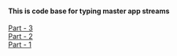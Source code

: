#### This is code base for typing master app streams

[Part - 3](https://youtube.com/live/4mdLqMzi8Yw?feature=share)
<br/>
[Part - 2](https://youtube.com/live/eTQLsfWtOvs?feature=share)
<br/>
[Part - 1](https://youtube.com/live/bswcmgEBg8s?feature=share)
